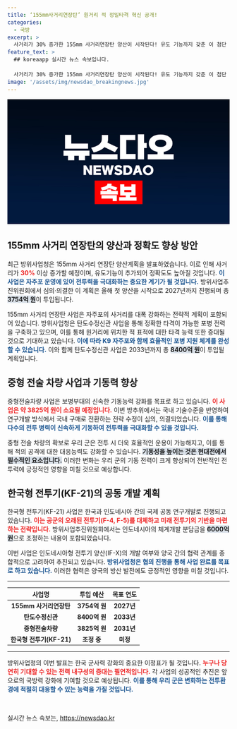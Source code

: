 ```yaml
---
title: ‘155mm사거리연장탄’ 원거리 적 정밀타격 혁신 공개!
categories:
  - 국방
excerpt: >
  사거리가 30% 증가한 155mm 사거리연장탄 양산이 시작된다! 유도 기능까지 갖춘 이 첨단 탄약으로 포병부대 전력이 획기적으로 강화될 전망. 한국-인도네시아 공동개발의 한국형 전투기도 주목받고 있다. K-방산의 미래가 밝다!
feature_text: >
  ## koreaapp 실시간 뉴스 속보입니다.

  사거리가 30% 증가한 155mm 사거리연장탄 양산이 시작된다! 유도 기능까지 갖춘 이 첨단 탄약으로 포병부대 전력이 획기적으로 강화될 전망. 한국-인도네시아 공동개발의 한국형 전투기도 주목받고 있다. K-방산의 미래가 밝다!
image: '/assets/img/newsdao_breakingnews.jpg'
---
```


<p><img src="/assets/img/newsdao_breakingnews.jpg" alt="koreaapp 속보" /></p>

<h2 data-ke-size="size26">155mm 사거리 연장탄의 양산과 정확도 향상 방안</h2>

<p data-ke-size="size16">최근 방위사업청은 155mm 사거리 연장탄 양산계획을 발표하였습니다. 이로 인해 사거리가 <b><span style="color: #ee2323;">30%</b></span> 이상 증가할 예정이며, 유도기능이 추가되어 정확도도 높아질 것입니다. <b><span style="color: #1a5490;">이 사업은 자주포 운영에 있어 전투력을 극대화하는 중요한 계기가 될 것입니다.</b></span> 방위사업추진위원회에서 심의·의결한 이 계획은 올해 첫 양산을 시작으로 2027년까지 진행되며 총 <b><span style="background-color: #21538527;">3754억 원</b></span>이 투입됩니다.</p>

<p data-ke-size="size16">155mm 사거리 연장탄 사업은 자주포의 사거리를 대폭 강화하는 전략적 계획이 포함되어 있습니다. 방위사업청은 탄도수정신관 사업을 통해 정확한 타격이 가능한 포병 전력을 구축하고 있으며, 이를 통해 원거리에 위치한 적 표적에 대한 타격 능력 또한 증대될 것으로 기대하고 있습니다. <b><span style="color: #1a5490;">이에 따라 K9 자주포와 함께 효율적인 포병 지원 체계를 완성할 수 있습니다.</b></span> 이와 함께 탄도수정신관 사업은 2033년까지 총 <b><span style="background-color: #21538527;">8400억 원</b></span>이 투입될 계획입니다.</p>

<h2 data-ke-size="size26">중형 전술 차량 사업과 기동력 향상</h2>

<p data-ke-size="size16">중형전술차량 사업은 보병부대의 신속한 기동능력 강화를 목표로 하고 있습니다. <b><span style="color: #ee2323;">이 사업은 약 3825억 원이 소요될 예정입니다.</b></span> 이번 방추위에서는 국내 기술수준을 반영하여 연구개발 방식에서 국내 구매로 전환하는 전략 수정이 심의, 의결되었습니다. <b><span style="color: #1a5490;">이를 통해 다수의 전투 병력이 신속하게 기동하여 전투력을 극대화할 수 있을 것입니다.</b></span></p>

<p data-ke-size="size16">중형 전술 차량의 확보로 우리 군은 전투 시 더욱 효율적인 운용이 가능해지고, 이를 통해 적의 공격에 대한 대응능력도 강화할 수 있습니다. <b><span style="background-color: #21538527;">기동성을 높이는 것은 현대전에서 필수적인 요소입니다.</b></span> 이러한 변화는 우리 군의 기동 전력이 크게 향상되어 전반적인 전투력에 긍정적인 영향을 미칠 것으로 예상합니다.</p>

<h2 data-ke-size="size26">한국형 전투기(KF-21)의 공동 개발 계획</h2>

<p data-ke-size="size16">한국형 전투기(KF-21) 사업은 한국과 인도네시아 간의 국제 공동 연구개발로 진행되고 있습니다. <b><span style="color: #ee2323;">이는 공군의 오래된 전투기(F-4, F-5)를 대체하고 미래 전투기의 기반을 마련하는 전략입니다.</b></span> 방위사업추진위원회에서는 인도네시아의 체계개발 분담금을 <b><span style="background-color: #21538527;">6000억 원</b></span>으로 조정하는 내용이 포함되었습니다.</p>

<p data-ke-size="size16">이번 사업은 인도네시아형 전투기 양산(IF-X)의 개발 여부와 양국 간의 협력 관계를 종합적으로 고려하여 추진되고 있습니다. <b><span style="color: #1a5490;">방위사업청은 협의 진행을 통해 사업 완료를 목표로 하고 있습니다.</b></span> 이러한 협력은 양국의 방산 발전에도 긍정적인 영향을 미칠 것입니다.</p>

<hr>

<table style="width: 100%;">
    <thead>
        <tr>
            <th style="text-align: center;">사업명</th>
            <th style="text-align: center;">투입 예산</th>
            <th style="text-align: center;">목표 연도</th>
        </tr>
    </thead>
    <tbody>
        <tr>
            <td style="text-align: center; height: 17px;"><b>155mm 사거리연장탄</b></td>
            <td style="text-align: center; height: 17px;"><b>3754억 원</b></td>
            <td style="text-align: center; height: 17px;"><b>2027년</b></td>
        </tr>
        <tr>
            <td style="text-align: center; height: 17px;"><b>탄도수정신관</b></td>
            <td style="text-align: center; height: 17px;"><b>8400억 원</b></td>
            <td style="text-align: center; height: 17px;"><b>2033년</b></td>
        </tr>
        <tr>
            <td style="text-align: center; height: 17px;"><b>중형전술차량</b></td>
            <td style="text-align: center; height: 17px;"><b>3825억 원</b></td>
            <td style="text-align: center; height: 17px;"><b>2031년</b></td>
        </tr>
        <tr>
            <td style="text-align: center; height: 17px;"><b>한국형 전투기(KF-21)</b></td>
            <td style="text-align: center; height: 17px;"><b>조정 중</b></td>
            <td style="text-align: center; height: 17px;"><b>미정</b></td>
        </tr>
    </tbody>
</table>

<hr>

<p data-ke-size="size16">방위사업청의 이번 발표는 한국 군사력 강화의 중요한 이정표가 될 것입니다. <b><span style="color: #ee2323;">누구나 당연히 기대할 수 있는 전력 내구성의 증대는 필연적입니다.</b></span> 각 사업의 성공적인 추진은 앞으로의 국방력 강화에 기여할 것으로 예상됩니다. <b><span style="color: #1a5490;">이를 통해 우리 군은 변화하는 전투환경에 적절히 대응할 수 있는 능력을 가질 것입니다.</b></span></p>

<p data-ke-size="size16">&nbsp;</p>
실시간 뉴스 속보는, <a href="https://newsdao.kr" rel="dofollow">https://newsdao.kr</a>


